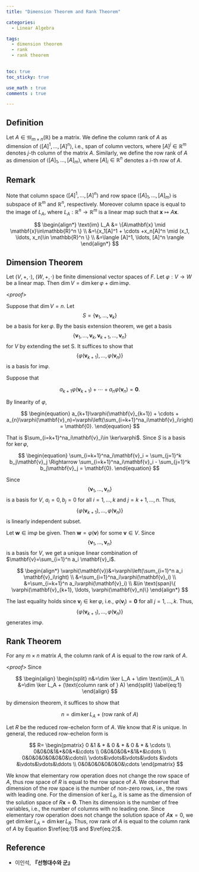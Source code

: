 ```yaml
---
title: "Dimension Theorem and Rank Theorem"

categories:
  - Linear Algebra

tags:
  - dimension theorem
  - rank
  - rank theorem
 

toc: true
toc_sticky: true

use_math : true
comments : true

---
```



## Definition 
Let $A\in \mathfrak{M}_{m\times n}(\mathbb{R})$ be a matrix. We define the column rank of $A$ as dimension of $\langle [A]^1, \ldots, [A]^n \rangle$, i.e., span of column vectors, where $[A]^j\in \mathbb{R}^m$ denotes $j$-th column of the matrix $A$. Similarly, we define the row rank of $A$ as dimension of $\langle [A]_1, \ldots, [A]_m\rangle$, where $[A]_i\in\mathbb{R}^n$ denotes a $i$-th row of $A$.

## Remark
Note that column space $\langle [A]^1, \ldots, [A]^n\rangle$ and row space $\langle [A]_1, \ldots , [A]_m\rangle$ is subspace of $\mathbb{R}^m$ and $\mathbb{R}^n$, respectively. Moreover column space is equal to the image of $L_A$, where $L_A: \mathbb{R}^n \rightarrow \mathbb{R}^m$ is a linear map such that $\mathbf{x}\mapsto A\mathbf{x}$.

$$
\begin{align*}
\text{im} L_A &= \{A\mathbf{x} \mid \mathbf{x}\in\mathbb{R}^n \} \\
&=\{x_1[A]^1 + \cdots +x_n[A]^n \mid (x_1, \ldots, x_n)\in \mathbb{R}^n \} \\
&=\langle [A]^1, \ldots, [A]^n \rangle
\end{align*}
$$

## Dimension Theorem
Let $(V,+,\cdot)$, $(W,+,\cdot)$ be  finite dimensional  vector spaces of $F$. Let $\varphi: V\rightarrow W$ be a linear map. Then $\dim V= \dim \ker \varphi + \dim \text{im}\varphi$.

<*proof*>

Suppose that $\dim V = n$. Let 
$$S=\{\mathbf{v}_1, \ldots, \mathbf{v}_k \}$$
be a basis for $\ker\varphi$. 
By the basis extension theorem, we get a basis $$\{ \mathbf{v}_1, \ldots, \mathbf{v}_k, \mathbf{v}_{k+1}, \ldots, \mathbf{v}_n\}$$  for $V$ by extending the set S. It suffices to show that $$\{ \varphi(\mathbf{v}_{k+1}), \ldots, \varphi(\mathbf{v}_n)\}$$ is a basis for im$\varphi$.

Suppose that 

$$
\begin{equation}
a_{k+1}\varphi(\mathbf{v}_{k+1}) + \cdots + a_{n}\varphi(\mathbf{v}_n) =\mathbf{0}.
\end{equation}
$$

By linearity of $\varphi$, 

$$
\begin{equation}
a_{k+1}\varphi(\mathbf{v}_{k+1}) + \cdots + a_{n}\varphi(\mathbf{v}_n)=\varphi\left(\sum_{i=k+1}^na_i\mathbf{v}_i\right) = \mathbf{0}.
\end{equation}
$$

That is $\sum_{i=k+1}^na_i\mathbf{v}_i\in \ker\varphi$. Since $S$ is a basis for $\ker\varphi$,

$$
\begin{equation}
\sum_{i=k+1}^na_i\mathbf{v}_i = \sum_{j=1}^k b_j\mathbf{v}_j \Rightarrow \sum_{i=k+1}^na_i\mathbf{v}_i - \sum_{j=1}^k b_j\mathbf{v}_j = \mathbf{0}.
\end{equation}
$$

Since $$\{\mathbf{v}_1, \ldots, \mathbf{v}_n\}$$ is a basis for $V$, $a_i=0, b_j=0$ for all  $i=1,\ldots, k$ and $j=k+1, \ldots, n$. Thus, $$\{ \varphi(\mathbf{v}_{k+1}), \ldots, \varphi(\mathbf{v}_n)\}$$ is linearly independent subset.

Let $\mathbf{w}\in \text{im}\varphi$ be given. Then $\mathbf{w} = \varphi(\mathbf{v})$ for some $\mathbf{v}\in V$. Since $$\{\mathbf{v}_1, \ldots, \mathbf{v}_n\}$$ is a basis for $V$, we get a unique linear combination of $\mathbf{v}=\sum_{i=1}^n a_i \mathbf{v}_i$.

$$
\begin{align*}
\varphi(\mathbf{v})&=\varphi\left(\sum_{i=1}^n a_i \mathbf{v}_i\right) \\
&=\sum_{i=1}^na_i\varphi(\mathbf{v}_i) \\
&=\sum_{i=k+1}^n a_i\varphi(\mathbf{v}_i) \\
&\in \text{span}\{ \varphi(\mathbf{v}_{k+1}, \ldots, \varphi(\mathbf{v}_n)\}
\end{align*}
$$

The last equality holds since $\mathbf{v}_j \in \ker\varphi$, i.e., $\varphi(\mathbf{v}_j)=\mathbf{0}$ for all $j=1,\ldots,k$.  Thus, $$\{\varphi(\mathbf{v}_{k+1}), \ldots, \varphi(\mathbf{v}_n)\}$$ generates im$\varphi$.

$$\tag*{$\square$}$$
## Rank Theorem
For any $m\times n$ matrix $A$, the column rank of $A$ is equal to the row rank of $A$. 

<*proof*>
Since 

$$
\begin{align}
\begin{split}
n&=\dim \ker L_A + \dim \text{im}L_A \\
&=\dim \ker L_A + (\text{column rank of } A)
\end{split}
\label{eq:1}
\end{align}
$$

by dimension theorem,  it suffices to show that 

$$
\begin{equation}
n= \dim \ker L_A + (\text{row rank of } A)
\label{eq:2}
\end{equation}
$$

Let $R$ be the reduced row-echelon form of $A$. We know that $R$ is unique.  In general, the reduced row-echelon form is

$$
R= 
\begin{pmatrix}
0 &1 & * & 0  & * & 0 & * & \cdots  \\
0&0&0&1&*&0&*&\cdots \\
0&0&0&0&*&1&*&\cdots \\
0&0&0&0&0&0&0&\cdots\\
\vdots&\vdots&\vdots&\vdots &\vdots &\vdots&\vdots&\ddots \\
0&0&0&0&0&0&0&\cdots
\end{pmatrix}
$$

We know that elementary row operation does not change the row space of $A$, thus row space of $R$ is equal to the row space of $A$. We observe that dimension of the row space is the number of non-zero rows, i.e., the rows with leading one.
For the dimension of $\ker L_R$, it is same as the dimension of the solution space of $R\mathbf{x}=\mathbf{0}$. Then its dimension is the number of free variables, i.e., the number of columns with no leading one. Since elementary row operation does not change the solution space of $A\mathbf{x}=0$,  we get $\dim \ker L_A = \dim \ker L_R$. Thus, row rank of $A$ is equal to the column rank of $A$ by Equation $\ref{eq:1}$ and $\ref{eq:2}$.

$$\tag*{$\square$}$$

## Reference
- 이인석, **『**선형대수와 군**』**
